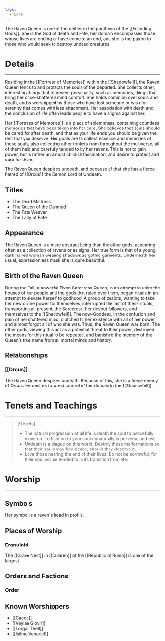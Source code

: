 ```yaml
---
tags:
  - Lore
---
```

The Raven Queen is one of the deities in the pantheon of the [[Founding Gods]]. She is the God of death and Fate, her domain encompasses those whose lives are ending or have come to an end, and she is the patron to those who would seek to destroy undead creatures. 
# Details
---
Residing in the [[Fortress of Memories]] within the [[Shadowfell]], the Raven Queen tends to and protects the souls of the departed. She collects other, interesting things that represent personality, such as memories, things that bring her once-shattered mind comfort. She holds dominion over souls and death, and is worshipped by those who have lost someone or wish for serenity that comes with less attachment. Her association with death and the conclusion of life often leads people to have a stigma against her.

Her [[Fortress of Memories]] is a place of solemnness, containing countless memories that have been taken into her care. She believes that souls should be cared for after death, and that as your life ends you should be given the rest that you deserve. Her goals are to collect essence and memories of these souls, also collecting other trinkets from throughout the multiverse, all of them held and carefully tended to by her ravens. This is not to gain power, but is rather an almost childish fascination, and desire to protect and care for them.

The Raven Queen despises undeath, and because of that she has a fierce hatred of [[Orcus]] the Demon Lord of Undeath.
## Titles
- The Dead Mistress
- The Queen of the Damned
- The Fate Weaver
- The Lady of Fate
## Appearance
The Raven Queen is a more abstract being than the other gods, appearing often as a collection of ravens or as signs. Her true form is that of a young, dark haired woman wearing shadows as gothic garments. Underneath her usual, expressionless mask she is quite beautiful.
## Birth of the Raven Queen
During the Fall, a powerful Elven Sorceress Queen, in an attempt to unite the houses of her people and the gods that ruled over them, began rituals in an attempt to elevate herself to godhood. A group of zealots, wanting to take her new divine power for themselves, interrupted the last of these rituals, transporting all present, the Sorceress, her devout followers, and themselves to the [[Shadowfell]]. The now-Goddess, in the confusion and pain of her shattered mind, clutched to her existence with all of her power, and almost forgot all of who she was. Thus, the Raven Queen was born. The other gods, viewing this act as a potential threat to their power, destroyed the means for this ritual to be repeated, and banished the memory of the Queen’s true name from all mortal minds and history.
## Relationships
### [[Orcus]]
The Raven Queen despises undeath. Because of this, she is a fierce enemy of Orcus. He desires to wrest control of her domain in the [[Shadowfell]].
# Tenets and Teachings
---
>[!Tenets]
> - The natural progression of all life is death the soul to peacefully move on. To hold on to your soul unnaturally is perverse and evil.
> - Undeath is a plague on this world. Destroy these malformations so that their souls may find peace, should they deserve it.
> - Love those nearing the end of their lives. Do not be sorrowful, for their soul will be tended to in its transition from life.
# Worship
---
## Symbols
Her symbol is a raven's head in profile.
## Places of Worship
### Eranulaid
The [[Grave Nest]] in [[Dularen]] of the [[Republic of Ruina]] is one of the largest
## Orders and Factions
### Order

## Known Worshippers
- [[Caede]]
- [[Veylan Glovir]]
- [[Lorgar Thell]]
- [[Isilme Vanariel]]